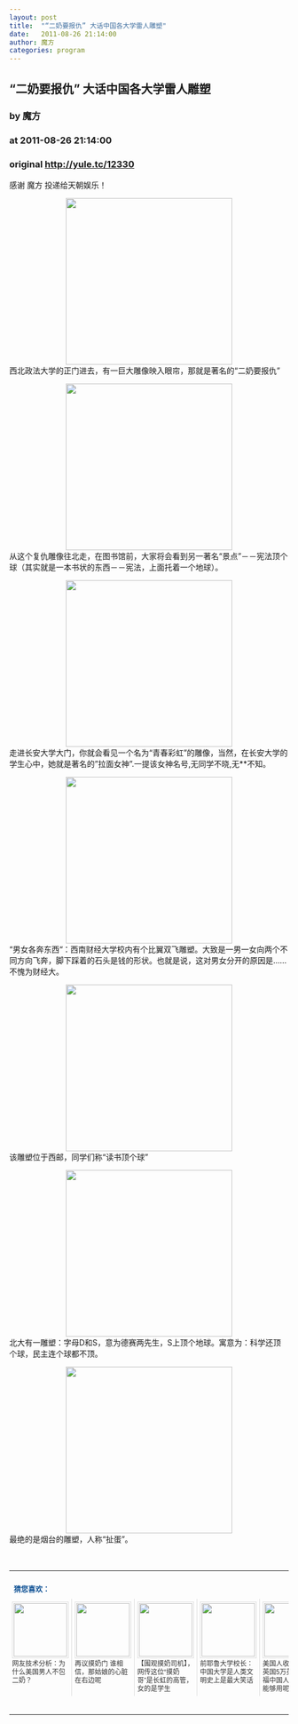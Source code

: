 ```yaml
---
layout: post
title:  "“二奶要报仇” 大话中国各大学雷人雕塑"
date:   2011-08-26 21:14:00
author: 魔方
categories: program
---
```


## “二奶要报仇” 大话中国各大学雷人雕塑
### by 魔方
### at 2011-08-26 21:14:00
### original <http://yule.tc/12330>

<p>感谢 魔方 投递给天朝娱乐！</p><p><center><a href="http://postimg1.mop.com/2011/08/23/1314079469122734.jpg"><img src="http://img.daqi.com/upload/slidepic/2011-08-24/01372_1420251842088829209.jpg" alt="" width="300" border="0"></a></center>西北政法大学的正门进去，有一巨大雕像映入眼帘，那就是著名的“二奶要报仇”</p><p><center><a href="http://postimg1.mop.com/2011/08/23/13140794932067479.jpg"><img src="http://img.daqi.com/upload/slidepic/2011-08-24/01372_614555822910996914.jpg" alt="" width="300" border="0"></a></center>从这个复仇雕像往北走，在图书馆前，大家将会看到另一著名“景点”－－宪法顶个球（其实就是一本书状的东西－－宪法，上面托着一个地球）。</p><p><center><a href="http://postimg1.mop.com/2011/08/23/13140795172266694.jpg"><img src="http://img.daqi.com/upload/slidepic/2011-08-24/01372_728800145716179179.jpg" alt="" width="300" border="0"></a></center>走进长安大学大门，你就会看见一个名为“青春彩虹”的雕像，当然，在长安大学的学生心中，她就是著名的”拉面女神”.一提该女神名号,无同学不晓,无**不知。</p><p><center><a href="http://postimg1.mop.com/2011/08/23/13140795383011911.jpg"><img src="http://img.daqi.com/upload/slidepic/2011-08-24/01372_1248776712491058103.jpg" alt="" width="300" border="0"></a></center>“男女各奔东西“：西南财经大学校内有个比翼双飞雕塑。大致是一男一女向两个不同方向飞奔，脚下踩着的石头是钱的形状。也就是说，这对男女分开的原因是……不愧为财经大。</p><p><center><a href="http://postimg1.mop.com/2011/08/23/13140795691229766.jpg"><img src="http://img.daqi.com/upload/slidepic/2011-08-24/01372_1137043387260448936.jpg" alt="" width="300" border="0"></a></center>该雕塑位于西邮，同学们称“读书顶个球”</p><p><center><a href="http://postimg1.mop.com/2011/08/23/13140796025057946.jpg"><img src="http://img.daqi.com/upload/slidepic/2011-08-24/01372_773955618920258515.jpg" alt="" width="300" border="0"></a></center>北大有一雕塑：字母D和S，意为德赛两先生，S上顶个地球。寓意为：科学还顶个球，民主连个球都不顶。</p><p><center><a href="http://postimg1.mop.com/2011/08/23/13140796289588784.jpg"><img src="http://img.daqi.com/upload/slidepic/2011-08-24/01372_414089485106259367.jpg" alt="" width="300" border="0"></a></center>最绝的是烟台的雕塑，人称“扯蛋”。</p><p> </p><table cellspacing="0" cellpadding="3" border="0" style="clear:both"><tr><td colspan="5"><b><font size="-1" color="#0F5194" style="display:block!important;padding:20px 0 5px!important">猜您喜欢：</font></b></td></tr><tr><td width="102" valign="top" style="padding:5px!important;margin:0!important"> <a title="网友技术分析：为什么美国男人不包二奶？" style="text-decoration:none!important" href="http://app.wumii.com/ext/redirect.htm?url=http%3A%2F%2Fyule.tc%2F12128&amp;from=http%3A%2F%2Fyule.tc%2F12330"> <img style="margin:0!important;padding:2px!important;border:1px solid #dddddd!important;width:96px!important;height:96px!important" src="http://i2.q.cc/image/20080226/19197.jpg" width="96px" height="96px"><br> <font size="-1" color="#333333" style="display:block!important;line-height:15px!important;width:102px!important;font:12px/15px arial!important;height:60px!important;margin:3px 0 0 0!important;padding:0!important;overflow:hidden!important">网友技术分析：为什么美国男人不包二奶？</font> </a></td><td width="102" valign="top" style="padding:5px!important;margin:0!important;border-left:1px solid #dddddd!important"> <a title="再议摸奶门  谁相信，那姑娘的心脏在右边呢" style="text-decoration:none!important" href="http://app.wumii.com/ext/redirect.htm?url=http%3A%2F%2Fyule.tc%2F12204&amp;from=http%3A%2F%2Fyule.tc%2F12330"> <img style="margin:0!important;padding:2px!important;border:1px solid #dddddd!important;width:96px!important;height:96px!important" src="http://static.wumii.com/site_images/2011/08/23/24292223.jpg" width="96px" height="96px"><br> <font size="-1" color="#333333" style="display:block!important;line-height:15px!important;width:102px!important;font:12px/15px arial!important;height:60px!important;margin:3px 0 0 0!important;padding:0!important;overflow:hidden!important">再议摸奶门  谁相信，那姑娘的心脏在右边呢</font> </a></td><td width="102" valign="top" style="padding:5px!important;margin:0!important;border-left:1px solid #dddddd!important"> <a title="【围观摸奶司机】，网传这位“摸奶哥”是长虹的高管，女的是学生" style="text-decoration:none!important" href="http://app.wumii.com/ext/redirect.htm?url=http%3A%2F%2Fyule.tc%2F12150&amp;from=http%3A%2F%2Fyule.tc%2F12330"> <img style="margin:0!important;padding:2px!important;border:1px solid #dddddd!important;width:96px!important;height:96px!important" src="http://static.wumii.com/site_images/2011/08/22/24150928.jpg" width="96px" height="96px"><br> <font size="-1" color="#333333" style="display:block!important;line-height:15px!important;width:102px!important;font:12px/15px arial!important;height:60px!important;margin:3px 0 0 0!important;padding:0!important;overflow:hidden!important">【围观摸奶司机】，网传这位“摸奶哥”是长虹的高管，女的是学生</font> </a></td><td width="102" valign="top" style="padding:5px!important;margin:0!important;border-left:1px solid #dddddd!important"> <a title="前耶鲁大学校长：中国大学是人类文明史上是最大笑话" style="text-decoration:none!important" href="http://app.wumii.com/ext/redirect.htm?url=http%3A%2F%2Fyule.tc%2F12032&amp;from=http%3A%2F%2Fyule.tc%2F12330"> <img style="margin:0!important;padding:2px!important;border:1px solid #dddddd!important;width:96px!important;height:96px!important" src="http://static.wumii.com/site_images/2011/08/19/23488647.jpg" width="96px" height="96px"><br> <font size="-1" color="#333333" style="display:block!important;line-height:15px!important;width:102px!important;font:12px/15px arial!important;height:60px!important;margin:3px 0 0 0!important;padding:0!important;overflow:hidden!important">前耶鲁大学校长：中国大学是人类文明史上是最大笑话</font> </a></td><td width="102" valign="top" style="padding:5px!important;margin:0!important;border-left:1px solid #dddddd!important"> <a title="美国人收入7.5万，英国5万英镑最幸福中国人得多少才能够用呢？" style="text-decoration:none!important" href="http://app.wumii.com/ext/redirect.htm?url=http%3A%2F%2Fyule.tc%2F12167&amp;from=http%3A%2F%2Fyule.tc%2F12330"> <img style="margin:0!important;padding:2px!important;border:1px solid #dddddd!important;width:96px!important;height:96px!important" src="http://static.wumii.com/site_images/2011/08/23/24291917.jpg" width="96px" height="96px"><br> <font size="-1" color="#333333" style="display:block!important;line-height:15px!important;width:102px!important;font:12px/15px arial!important;height:60px!important;margin:3px 0 0 0!important;padding:0!important;overflow:hidden!important">美国人收入7.5万，英国5万英镑最幸福中国人得多少才能够用呢？</font> </a></td></tr><tr><td colspan="5" align="right"> <a style="text-decoration:none!important" href="http://www.wumii.com/widget/relatedItems.htm" title="无觅相关文章插件"> <font size="-1" color="#bbbbbb" style="display:block!important;font-family:arial!important;padding:5px 0!important;font-size:12px!important;color:#bbb!important">无觅</font> </a></td></tr></table>